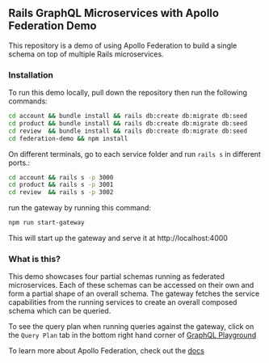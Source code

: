 ## Rails GraphQL Microservices with Apollo Federation Demo

This repository is a demo of using Apollo Federation to build a single schema on top of multiple Rails microservices.
### Installation

To run this demo locally, pull down the repository then run the following commands:

```sh
cd account && bundle install && rails db:create db:migrate db:seed
cd product && bundle install && rails db:create db:migrate db:seed
cd review  && bundle install && rails db:create db:migrate db:seed
cd federation-demo && npm install
```
On different terminals, go to each service folder and run `rails s` in different ports.:
```sh
cd account && rails s -p 3000
cd product && rails s -p 3001
cd review  && rails s -p 3002
```

run the gateway by running this command:

```sh
npm run start-gateway
```

This will start up the gateway and serve it at http://localhost:4000

### What is this?

This demo showcases four partial schemas running as federated microservices. Each of these schemas can be accessed on their own and form a partial shape of an overall schema. The gateway fetches the service capabilities from the running services to create an overall composed schema which can be queried. 

To see the query plan when running queries against the gateway, click on the `Query Plan` tab in the bottom right hand corner of [GraphQL Playground](http://localhost:4000)

To learn more about Apollo Federation, check out the [docs](https://www.apollographql.com/docs/apollo-server/federation/introduction)
